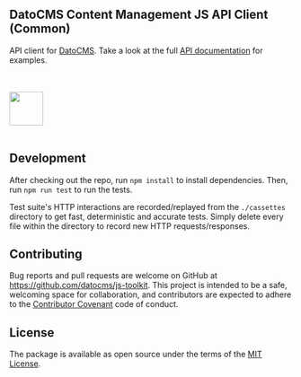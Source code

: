 ## DatoCMS Content Management JS API Client (Common)

API client for [DatoCMS](https://www.datocms.com). Take a look at the full [API documentation](https://www.datocms.com/docs/content-management-api) for examples.

<br /><br />
<a href="https://www.datocms.com/">
<img src="https://www.datocms.com/images/full_logo.svg" height="60">
</a>
<br /><br />

## Development

After checking out the repo, run `npm install` to install dependencies. Then, run `npm run test` to run the tests.

Test suite's HTTP interactions are recorded/replayed from the `./cassettes` directory to get fast, deterministic and accurate tests. Simply delete every file within the directory to record new HTTP requests/responses.

## Contributing

Bug reports and pull requests are welcome on GitHub at https://github.com/datocms/js-toolkit. This project is intended to be a safe, welcoming space for collaboration, and contributors are expected to adhere to the [Contributor Covenant](http://contributor-covenant.org) code of conduct.

## License

The package is available as open source under the terms of the [MIT License](http://opensource.org/licenses/MIT).
